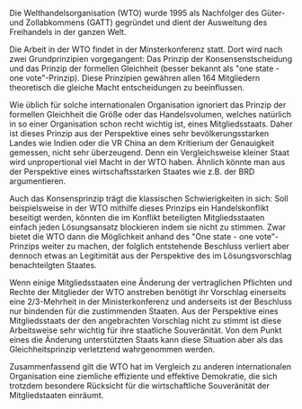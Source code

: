 Die Welthandelsorganisation (WTO) wurde 1995 als Nachfolger des Güter- und Zollabkommens (GATT) gegründet und dient der Ausweitung des Freihandels in der ganzen Welt.

Die Arbeit in der WTO findet in der Minsterkonferenz statt. Dort wird nach zwei Grundprinzipien vorgegangent: Das Prinzip der Konsensenstscheidung und das Prinzip der formellen Gleichheit (besser bekannt als "one state - one vote"-Prinzip). Diese Prinzipien gewähren allen 164 Mitgliedern theoretisch die gleiche Macht entscheidungen zu beeinflussen.

Wie üblich für solche internationalen Organisation ignoriert das Prinzip der formellen Gleichheit die Größe oder das Handelsvolumen, welches natürlich in so einer Organisation schon recht wichtig ist, eines Mitgliedsstaats. Daher ist dieses Prinzip aus der Perspektive eines sehr bevölkerungsstarken Landes wie Indien oder die VR China an dem Kritierium der Genauigkeit gemessen, nicht sehr überzeugend. Denn ein Vergleichsweise kleiner Staat wird unpropertional viel Macht in der WTO haben. Ähnlich könnte man aus der Perspektive eines wirtschaftsstarken Staates wie z.B. der BRD argumentieren.

Auch das Konsensprinzip trägt die klassischen Schwierigkeiten in sich: Soll beispielsweise in der WTO mithilfe dieses Prinzips ein Handelskonflikt beseitigt werden, könnten die im Konflikt beteiligten Mitgliedsstaaten einfach jeden Lösungsansatz blockieren indem sie nicht zu stimmen. Zwar bietet die WTO dann die Möglichkeit anhand des "One state - one vote"-Prinzips weiter zu machen, der folglich entstehende Beschluss verliert aber dennoch etwas an Legitimität aus der Perspektive des im Lösungsvorschlag benachteilgten Staates.

Wenn einige Mitgliedsstaaten eine Änderung der vertraglichen Pflichten und Rechte der Mitglieder der WTO anstreben benötigt ihr Vorschlag einerseits eine  2/3-Mehrheit in der Ministerkonferenz und anderseits ist der Beschluss nur bindenden für die zustimmenden Staaten. Aus der Perspektive eines Mitgliedsstaats der den angebrachten Vorschlag nicht zu stimmt ist diese Arbeitsweise sehr wichtig für ihre staatliche Souveränität. Von dem Punkt eines die Änderung unterstützten Staats kann diese Situation aber als das Gleichheitsprinzip verletztend wahrgenommen werden.

Zusammenfassend gilt die WTO hat im Vergleich zu anderen internationalen Organisation eine ziemliche effiziente und effektive Demokratie, die sich trotzdem besondere Rücksicht für die wirtschaftliche Souveränität der Mitgliedstaaten einräumt.


